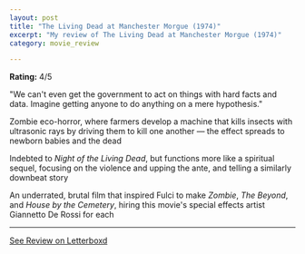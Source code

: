 ```yaml
---
layout: post
title: "The Living Dead at Manchester Morgue (1974)"
excerpt: "My review of The Living Dead at Manchester Morgue (1974)"
category: movie_review

---
```


**Rating:** 4/5

"We can't even get the government to act on things with hard facts and data. Imagine getting anyone to do anything on a mere hypothesis."

Zombie eco-horror, where farmers develop a machine that kills insects with ultrasonic rays by driving them to kill one another — the effect spreads to newborn babies and the dead

Indebted to <i>Night of the Living Dead</i>, but functions more like a spiritual sequel, focusing on the violence and upping the ante, and telling a similarly downbeat story

An underrated, brutal film that inspired Fulci to make <i>Zombie</i>, <i>The Beyond</i>, and <i>House by the Cemetery</i>, hiring this movie's special effects artist Giannetto De Rossi for each

<hr>

[See Review on Letterboxd](https://boxd.it/4JeHft)
